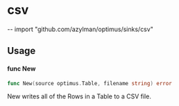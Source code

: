 # csv
--
    import "github.com/azylman/optimus/sinks/csv"


## Usage

#### func  New

```go
func New(source optimus.Table, filename string) error
```
New writes all of the Rows in a Table to a CSV file.
